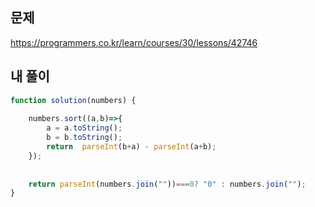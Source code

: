 ## 문제
https://programmers.co.kr/learn/courses/30/lessons/42746  

## 내 풀이  
<!--  1차 시도 : 6, 646을 비교할 때는 자릿수를 맞춰주기 위해서 6 뒤에 '6'을 붙여주어 666을 만든다. 
           666과 646을 비교해서 정렬한다. 6, 646 순서로 정렬된다.   
           예외 케이스 : 627, 62763 인 경우 62766, 62763을 비교하여 627, 62763 순으로 정렬된다. 
                        627 + 62(62763의 앞자리) 62762와 62763 을 비교해야한다...  
                        원래 이 방법을 생각했었는데.. 갑자기 왜 첫번째 자리수를 붙여주는 걸로 생각이 튀었는지 모르겠다.   -->
<!--       
```javascript
function solution(numbers) {
    
    let answer = "";
    numbers.sort(function(a,b){   
        let newA = a.toString();
        let newB = b.toString();
        return Number.parseInt(newB.concat(newA)) - Number.parseInt(newA.concat(newB));
        
    });
    answer = numbers[0]==0?'0':numbers.join('');
    
    return answer;
}

```
-->
<!--20210115-->
```javascript
function solution(numbers) {
    
    numbers.sort((a,b)=>{
        a = a.toString();
        b = b.toString();
        return  parseInt(b+a) - parseInt(a+b);
    });
    
    
    return parseInt(numbers.join(""))===0? "0" : numbers.join("");
}


```
